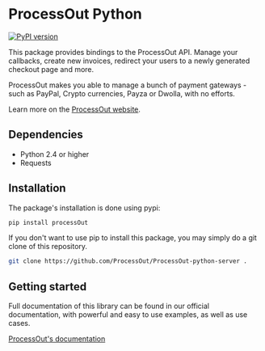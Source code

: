 ProcessOut Python
==============

[![PyPI version](https://badge.fury.io/py/processout.svg)](http://badge.fury.io/py/processout)

This package provides bindings to the ProcessOut API. Manage your callbacks, create new invoices, redirect your users to a newly generated checkout page and more.

ProcessOut makes you able to manage a bunch of payment gateways - such as PayPal, Crypto currencies, Payza or Dwolla, with no efforts.

Learn more on the [ProcessOut website](https://www.processout.com).

Dependencies
------------

* Python 2.4 or higher
* Requests

Installation
------------

The package's installation is done using pypi:

``` sh
pip install processOut
```

If you don't want to use pip to install this package, you may simply do a git clone
of this repository.

``` sh
git clone https://github.com/ProcessOut/ProcessOut-python-server .
```

Getting started
---------------

Full documentation of this library can be found in our official documentation,
with powerful and easy to use examples, as well as use cases.

[ProcessOut's documentation](https://docs.processout.com)
